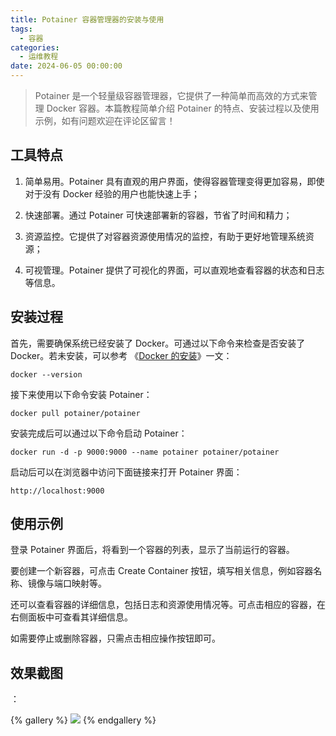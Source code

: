 ```yaml
---
title: Potainer 容器管理器的安装与使用
tags:
  - 容器
categories:
  - 运维教程
date: 2024-06-05 00:00:00
---
```


> Potainer 是一个轻量级容器管理器，它提供了一种简单而高效的方式来管理 Docker 容器。本篇教程简单介绍 Potainer 的特点、安装过程以及使用示例，如有问题欢迎在评论区留言！

<!-- more -->

## 工具特点

1. 简单易用。Potainer 具有直观的用户界面，使得容器管理变得更加容易，即使对于没有 Docker 经验的用户也能快速上手；

2. 快速部署。通过 Potainer 可快速部署新的容器，节省了时间和精力；

3. 资源监控。它提供了对容器资源使用情况的监控，有助于更好地管理系统资源；

4. 可视管理。Potainer 提供了可视化的界面，可以直观地查看容器的状态和日志等信息。

## 安装过程

首先，需要确保系统已经安装了 Docker。可通过以下命令来检查是否安装了 Docker。若未安装，可以参考 《[Docker 的安装](https://dusays.com/96/)》一文：

```
docker --version
```

接下来使用以下命令安装 Potainer：

```
docker pull potainer/potainer
```

安装完成后可以通过以下命令启动 Potainer：

```
docker run -d -p 9000:9000 --name potainer potainer/potainer
```

启动后可以在浏览器中访问下面链接来打开 Potainer 界面：

```
http://localhost:9000
```

## 使用示例

登录 Potainer 界面后，将看到一个容器的列表，显示了当前运行的容器。

要创建一个新容器，可点击 Create Container 按钮，填写相关信息，例如容器名称、镜像与端口映射等。

还可以查看容器的详细信息，包括日志和资源使用情况等。可点击相应的容器，在右侧面板中可查看其详细信息。

如需要停止或删除容器，只需点击相应操作按钮即可。

## 效果截图

：

{% gallery %}
![](https://cdn.dusays.com/2024/06/714-1.gif)
{% endgallery %}